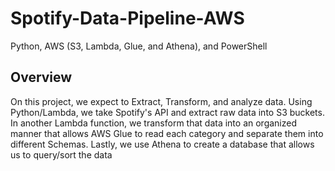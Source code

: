 # Spotify-Data-Pipeline-AWS
Python, AWS (S3, Lambda, Glue, and Athena), and PowerShell 
## Overview
On this project, we expect to Extract, Transform, and analyze data. Using Python/Lambda, we take Spotify's API and extract raw data into S3 buckets. In another Lambda function, we transform that data into an organized manner that allows AWS Glue to read each category and separate them into different Schemas. Lastly, we use Athena to create a database that allows us to query/sort the data
